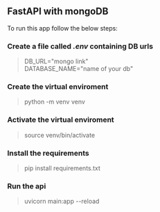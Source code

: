 
## FastAPI with mongoDB

To run this app follow the below steps:

### Create a file called *.env* containing DB urls
>DB_URL="mongo link"<br>
>DATABASE_NAME="name of your db"

### Create the virtual enviroment <br>

> python -m venv venv <br>


### Activate the virtual enviroment <br>

> source venv/bin/activate <br>

### Install the requirements <br>

> pip install requirements.txt <br>
> 
### Run the api

> uvicorn main:app --reload